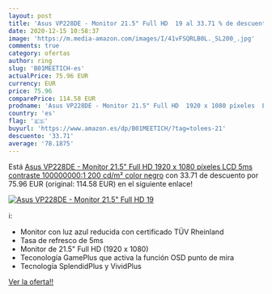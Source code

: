 ```yaml
---
layout: post
title: 'Asus VP228DE - Monitor 21.5" Full HD  19 al 33.71 % de descuento'
date: 2020-12-15 10:58:37
image: 'https://m.media-amazon.com/images/I/41vFSQRLB0L._SL200_.jpg'
comments: true
category: ofertas
author: ring
slug: 'B01MEETICH-es'
actualPrice: 75.96 EUR
currency: EUR
price: 75.96
comparePrice: 114.58 EUR
prodname: 'Asus VP228DE - Monitor 21.5" Full HD  1920 x 1080 píxeles  LCD  5ms  contraste 100000000:1  200 cd/m²   color negro'
country: 'es'
flag: '🇪🇸'
buyurl: 'https://www.amazon.es/dp/B01MEETICH/?tag=tolees-21'
descuento: '33.71'
average: '78.1875'
---
```


Está [Asus VP228DE - Monitor 21.5" Full HD  1920 x 1080 píxeles  LCD  5ms  contraste 100000000:1  200 cd/m²   color negro](https://www.amazon.es/dp/B01MEETICH/?tag=tolees-21) con 33.71 de descuento por 75.96 EUR (original: 114.58 EUR) en el siguiente enlace!

[![Asus VP228DE - Monitor 21.5" Full HD  19](https://m.media-amazon.com/images/I/41vFSQRLB0L._SL200_.jpg)](https://www.amazon.es/dp/B01MEETICH/?tag=tolees-21)

ℹ️:

- Monitor con luz azul reducida con certificado TÜV Rheinland
- Tasa de refresco de 5ms
- Monitor de 21.5" Full HD (1920 x 1080)
- Teconología GamePlus que activa la función OSD punto de mira
- Tecnología SplendidPlus y VividPlus

[Ver la oferta!!](https://www.amazon.es/dp/B01MEETICH/?tag=tolees-21)
